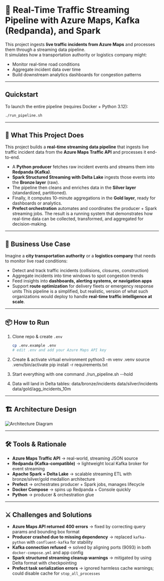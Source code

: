 # 🚦 Real-Time Traffic Streaming Pipeline with Azure Maps, Kafka (Redpanda), and Spark

This project ingests **live traffic incidents from Azure Maps** and processes them through a streaming data pipeline.  
It simulates how a transportation authority or logistics company might:
- Monitor real-time road conditions
- Aggregate incident data over time
- Build downstream analytics dashboards for congestion patterns
  
---
## Quickstart
To launch the entire pipeline (requires Docker + Python 3.12):

```bash
./run_pipeline.sh
```
---
## 🧠 What This Project Does
This project builds a **real-time streaming data pipeline** that ingests live traffic incident data from the **Azure Maps Traffic API** and processes it end-to-end. 

- A **Python producer** fetches raw incident events and streams them into **Redpanda (Kafka)**.  
- **Spark Structured Streaming with Delta Lake** ingests those events into the **Bronze layer** (raw).  
- The pipeline then cleans and enriches data in the **Silver layer** (standardized, partitioned).  
- Finally, it computes 10-minute aggregations in the **Gold layer**, ready for dashboards or analytics.  
- **Prefect orchestration** automates and coordinates the producer + Spark streaming jobs.
The result is a running system that demonstrates how real-time data can be collected, transformed, and aggregated for decision-making.

---
## 💼 Business Use Case
Imagine a **city transportation authority** or a **logistics company** that needs to monitor live road conditions:

- Detect and track traffic incidents (collisions, closures, construction)
- Aggregate incidents into time windows to spot congestion trends
- Feed insights into **dashboards, alerting systems, or navigation apps**
- Support **route optimization** for delivery fleets or emergency response units
This pipeline is a simplified, but realistic, version of what such organizations would deploy to handle **real-time traffic intelligence at scale**.

---
## 📦 How to Run
1) Clone repo & create `.env`
   ```bash
   cp .env.example .env
   # edit .env and add your Azure Maps API key

2) Create & activate virtual environment
python3 -m venv .venv
source .venv/bin/activate
pip install -r requirements.txt

3) Start everything with one command
./run_pipeline.sh --hold

4) Data will land in Delta tables:
data/bronze/incidents
data/silver/incidents
data/gold/agg_incidents_10m
---
## 🏗️ Architecture Design
![Architecture Diagram](images/architecture_screenshot.png)

---
## 🛠️ Tools & Rationale
- **Azure Maps Traffic API** → real-world, streaming JSON source
- **Redpanda (Kafka-compatible)** → lightweight local Kafka broker for event streaming
- **Apache Spark + Delta Lake** → scalable streaming ETL with bronze/silver/gold medallion architecture
- **Prefect** → orchestrates producer + Spark jobs, manages lifecycle
- **Docker Compose** → spins up Redpanda + Console quickly
- **Python** → producer & orchestration glue
---
## ⚔️ Challenges and Solutions
- **Azure Maps API returned 400 errors** → fixed by correcting query params and bounding box format
- **Producer crashed due to missing dependency** → replaced `kafka-python` with `confluent-kafka` for stability
- **Kafka connection refused** → solved by aligning ports (9093) in both `docker-compose.yml` and app config
- **Spark structured streaming cleanup warnings** → mitigated by using Delta format with checkpointing
- **Prefect task serialization errors** → ignored harmless cache warnings; could disable cache for `stop_all_processes`
